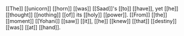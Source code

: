 [[The]] [[unicorn]] [[horn]] [[was]] [[Saad]]'s [[to]] [[have]], yet [[he]] [[thought]] [[nothing]] [[of]] its [[holy]] [[power]]. [[From]] [[the]] [[moment]] [[Yohani]] [[saw]] [[it]], [[he]] [[knew]] [[that]] [[destiny]] [[was]] [[at]] [[hand]].